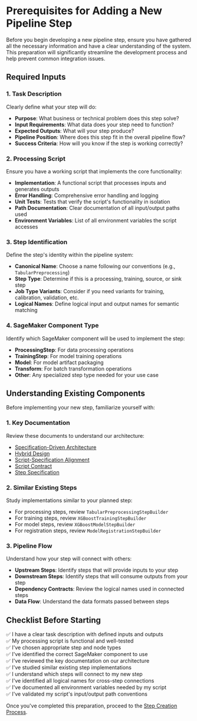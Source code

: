 # Prerequisites for Adding a New Pipeline Step

Before you begin developing a new pipeline step, ensure you have gathered all the necessary information and have a clear understanding of the system. This preparation will significantly streamline the development process and help prevent common integration issues.

## Required Inputs

### 1. Task Description

Clearly define what your step will do:

- **Purpose**: What business or technical problem does this step solve?
- **Input Requirements**: What data does your step need to function?
- **Expected Outputs**: What will your step produce?
- **Pipeline Position**: Where does this step fit in the overall pipeline flow?
- **Success Criteria**: How will you know if the step is working correctly?

### 2. Processing Script

Ensure you have a working script that implements the core functionality:

- **Implementation**: A functional script that processes inputs and generates outputs
- **Error Handling**: Comprehensive error handling and logging
- **Unit Tests**: Tests that verify the script's functionality in isolation
- **Path Documentation**: Clear documentation of all input/output paths used
- **Environment Variables**: List of all environment variables the script accesses

### 3. Step Identification

Define the step's identity within the pipeline system:

- **Canonical Name**: Choose a name following our conventions (e.g., `TabularPreprocessing`)
- **Step Type**: Determine if this is a processing, training, source, or sink step
- **Job Type Variants**: Consider if you need variants for training, calibration, validation, etc.
- **Logical Names**: Define logical input and output names for semantic matching

### 4. SageMaker Component Type

Identify which SageMaker component will be used to implement the step:

- **ProcessingStep**: For data processing operations
- **TrainingStep**: For model training operations
- **Model**: For model artifact packaging
- **Transform**: For batch transformation operations
- **Other**: Any specialized step type needed for your use case

## Understanding Existing Components

Before implementing your new step, familiarize yourself with:

### 1. Key Documentation

Review these documents to understand our architecture:

- [Specification-Driven Architecture](../pipeline_design/specification_driven_design.md)
- [Hybrid Design](../pipeline_design/hybrid_design.md)
- [Script-Specification Alignment](../project_planning/script_specification_alignment_prevention_plan.md)
- [Script Contract](../pipeline_design/script_contract.md)
- [Step Specification](../pipeline_design/step_specification.md)

### 2. Similar Existing Steps

Study implementations similar to your planned step:

- For processing steps, review `TabularPreprocessingStepBuilder`
- For training steps, review `XGBoostTrainingStepBuilder`
- For model steps, review `XGBoostModelStepBuilder`
- For registration steps, review `ModelRegistrationStepBuilder`

### 3. Pipeline Flow

Understand how your step will connect with others:

- **Upstream Steps**: Identify steps that will provide inputs to your step
- **Downstream Steps**: Identify steps that will consume outputs from your step
- **Dependency Contracts**: Review the logical names used in connected steps
- **Data Flow**: Understand the data formats passed between steps

## Checklist Before Starting

✅ I have a clear task description with defined inputs and outputs  
✅ My processing script is functional and well-tested  
✅ I've chosen appropriate step and node types  
✅ I've identified the correct SageMaker component to use  
✅ I've reviewed the key documentation on our architecture  
✅ I've studied similar existing step implementations  
✅ I understand which steps will connect to my new step  
✅ I've identified all logical names for cross-step connections  
✅ I've documented all environment variables needed by my script  
✅ I've validated my script's input/output path conventions

Once you've completed this preparation, proceed to the [Step Creation Process](creation_process.md).
